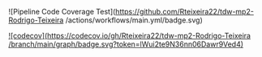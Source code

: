 ![Pipeline Code Coverage Test](https://github.com/Rteixeira22/tdw-mp2-Rodrigo-Teixeira /actions/workflows/main.yml/badge.svg)

[![codecov](https://codecov.io/gh/Rteixeira22/tdw-mp2-Rodrigo-Teixeira /branch/main/graph/badge.svg?token=lWui2te9N36nn06Dawr9Ved4)](https://codecov.io/gh/Rteixeira22/tdw-mp2-Rodrigo-Teixeira)
